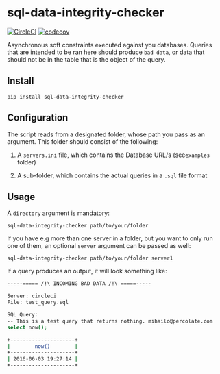 # sql-data-integrity-checker

[![CircleCI](https://circleci.com/gh/percolate/sql-data-integrity-checker.svg?style=svg)](https://circleci.com/gh/percolate/sql-data-integrity-checker)
[![codecov](https://codecov.io/gh/percolate/sql-data-integrity-checker/branch/master/graph/badge.svg)](https://codecov.io/gh/percolate/sql-data-integrity-checker)

Asynchronous soft constraints executed against you databases.
Queries that are intended to be ran here should produce `bad data`,
or data that should not be in the table that is the object of the query.

## Install

`pip install sql-data-integrity-checker`

## Configuration

The script reads from a designated folder, whose path you pass as an argument.
This folder should consist of the following:

1. A `servers.ini` file, which contains the Database URL/s (see`examples` folder)

1. A sub-folder, which contains the actual queries in a `.sql` file format

## Usage

A `directory` argument is mandatory:

`sql-data-integrity-checker path/to/your/folder`

If you have e.g more than one server in a folder, but you want to
only run one of them, an optional `server` argument can be passed as well:

`sql-data-integrity-checker path/to/your/folder server1`

If a query produces an output, it will look something like:

```bash
-----===== /!\ INCOMING BAD DATA /!\ =====-----

Server: circleci
File: test_query.sql

SQL Query:
-- This is a test query that returns nothing. mihailo@percolate.com
select now();

+---------------------+
|        now()        |
+---------------------+
| 2016-06-03 19:27:14 |
+---------------------+
```
